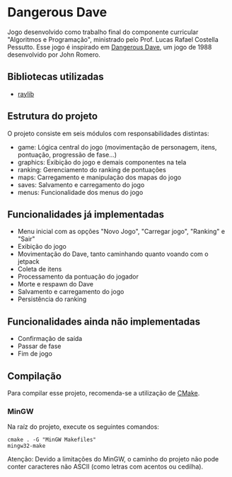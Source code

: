 # Dangerous Dave

Jogo desenvolvido como trabalho final do componente curricular "Algoritmos e Programação", ministrado pelo Prof. Lucas Rafael Costella Pessutto. Esse jogo é inspirado em [Dangerous Dave](https://en.wikipedia.org/wiki/Dangerous_Dave), um jogo de 1988 desenvolvido por John Romero.

## Bibliotecas utilizadas
- [raylib](https://www.raylib.com/)

## Estrutura do projeto
O projeto consiste em seis módulos com responsabilidades distintas:
- game: Lógica central do jogo (movimentação de personagem, itens, pontuação, progressão de fase...)
- graphics: Exibição do jogo e demais componentes na tela
- ranking: Gerenciamento do ranking de pontuações
- maps: Carregamento e manipulação dos mapas do jogo
- saves: Salvamento e carregamento do jogo
- menus: Funcionalidade dos menus do jogo

## Funcionalidades já implementadas
- Menu inicial com as opções "Novo Jogo", "Carregar jogo", "Ranking" e "Sair"
- Exibição do jogo
- Movimentação do Dave, tanto caminhando quanto voando com o jetpack
- Coleta de itens
- Processamento da pontuação do jogador
- Morte e respawn do Dave
- Salvamento e carregamento do jogo
- Persistência do ranking

## Funcionalidades ainda não implementadas
- Confirmação de saída
- Passar de fase
- Fim de jogo

## Compilação

Para compilar esse projeto, recomenda-se a utilização de [CMake](https://cmake.org/).

### MinGW
Na raíz do projeto, execute os seguintes comandos:

```
cmake . -G "MinGW Makefiles"
mingw32-make
```

Atenção: Devido a limitações do MinGW, o caminho do projeto não pode conter caracteres não ASCII (como letras com acentos ou cedilha).